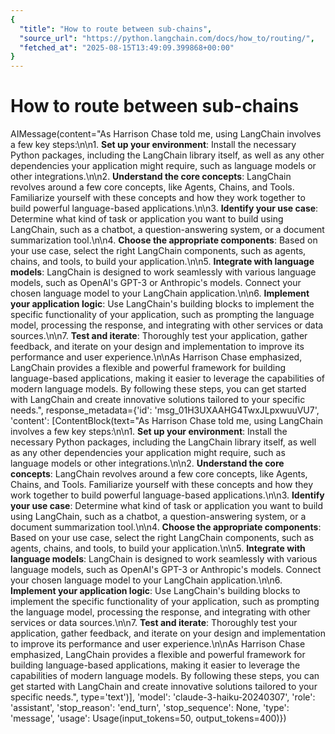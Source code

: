 ```yaml
---
{
  "title": "How to route between sub-chains",
  "source_url": "https://python.langchain.com/docs/how_to/routing/",
  "fetched_at": "2025-08-15T13:49:09.399868+00:00"
}
---
```


# How to route between sub-chains

AIMessage(content="As Harrison Chase told me, using LangChain involves a few key steps:\n\n1. **Set up your environment**: Install the necessary Python packages, including the LangChain library itself, as well as any other dependencies your application might require, such as language models or other integrations.\n\n2. **Understand the core concepts**: LangChain revolves around a few core concepts, like Agents, Chains, and Tools. Familiarize yourself with these concepts and how they work together to build powerful language-based applications.\n\n3. **Identify your use case**: Determine what kind of task or application you want to build using LangChain, such as a chatbot, a question-answering system, or a document summarization tool.\n\n4. **Choose the appropriate components**: Based on your use case, select the right LangChain components, such as agents, chains, and tools, to build your application.\n\n5. **Integrate with language models**: LangChain is designed to work seamlessly with various language models, such as OpenAI's GPT-3 or Anthropic's models. Connect your chosen language model to your LangChain application.\n\n6. **Implement your application logic**: Use LangChain's building blocks to implement the specific functionality of your application, such as prompting the language model, processing the response, and integrating with other services or data sources.\n\n7. **Test and iterate**: Thoroughly test your application, gather feedback, and iterate on your design and implementation to improve its performance and user experience.\n\nAs Harrison Chase emphasized, LangChain provides a flexible and powerful framework for building language-based applications, making it easier to leverage the capabilities of modern language models. By following these steps, you can get started with LangChain and create innovative solutions tailored to your specific needs.", response_metadata={'id': 'msg_01H3UXAAHG4TwxJLpxwuuVU7', 'content': [ContentBlock(text="As Harrison Chase told me, using LangChain involves a few key steps:\n\n1. **Set up your environment**: Install the necessary Python packages, including the LangChain library itself, as well as any other dependencies your application might require, such as language models or other integrations.\n\n2. **Understand the core concepts**: LangChain revolves around a few core concepts, like Agents, Chains, and Tools. Familiarize yourself with these concepts and how they work together to build powerful language-based applications.\n\n3. **Identify your use case**: Determine what kind of task or application you want to build using LangChain, such as a chatbot, a question-answering system, or a document summarization tool.\n\n4. **Choose the appropriate components**: Based on your use case, select the right LangChain components, such as agents, chains, and tools, to build your application.\n\n5. **Integrate with language models**: LangChain is designed to work seamlessly with various language models, such as OpenAI's GPT-3 or Anthropic's models. Connect your chosen language model to your LangChain application.\n\n6. **Implement your application logic**: Use LangChain's building blocks to implement the specific functionality of your application, such as prompting the language model, processing the response, and integrating with other services or data sources.\n\n7. **Test and iterate**: Thoroughly test your application, gather feedback, and iterate on your design and implementation to improve its performance and user experience.\n\nAs Harrison Chase emphasized, LangChain provides a flexible and powerful framework for building language-based applications, making it easier to leverage the capabilities of modern language models. By following these steps, you can get started with LangChain and create innovative solutions tailored to your specific needs.", type='text')], 'model': 'claude-3-haiku-20240307', 'role': 'assistant', 'stop_reason': 'end_turn', 'stop_sequence': None, 'type': 'message', 'usage': Usage(input_tokens=50, output_tokens=400)})

